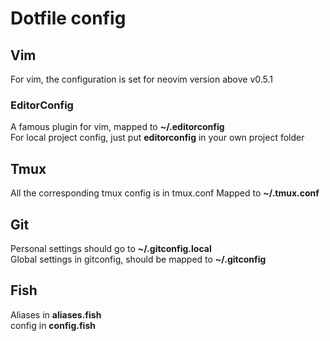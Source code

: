 # Dotfile config

## Vim
For vim, the configuration is set for neovim version above v0.5.1
### EditorConfig
A famous plugin for vim, mapped to **~/.editorconfig**<br>
For local project config, just put **editorconfig** in your own project folder


## Tmux
All the corresponding tmux config is in tmux.conf
Mapped to **~/.tmux.conf**



## Git
Personal settings should go to **~/.gitconfig.local**<br>
Global settings in gitconfig, should be mapped to **~/.gitconfig**



## Fish
Aliases in **aliases.fish**<br>
config in **config.fish**
